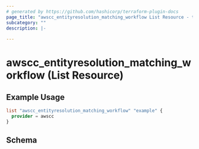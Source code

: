 ```yaml
---
# generated by https://github.com/hashicorp/terraform-plugin-docs
page_title: "awscc_entityresolution_matching_workflow List Resource - terraform-provider-awscc"
subcategory: ""
description: |-
  
---
```


# awscc_entityresolution_matching_workflow (List Resource)



## Example Usage

```terraform
list "awscc_entityresolution_matching_workflow" "example" {
  provider = awscc
}
```

<!-- schema generated by tfplugindocs -->
## Schema
